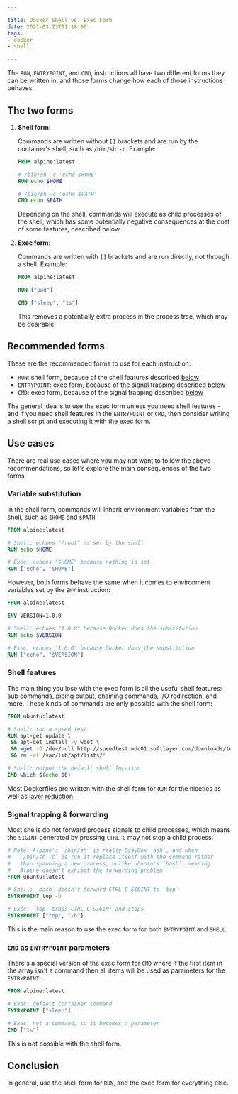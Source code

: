 ```yaml
---

title: Docker Shell vs. Exec Form
date: 2021-03-23T01:18:00
tags:
- docker
- shell

---
```


The `RUN`, `ENTRYPOINT`, and `CMD`, instructions all have two different forms they can be written in, and those forms change how each of those instructions behaves.

## The two forms

1. **Shell form**:

    Commands are written without `[]` brackets and are run by the container's shell, such as `/bin/sh -c`. Example:

    ```dockerfile
    FROM alpine:latest

    # /bin/sh -c 'echo $HOME'
    RUN echo $HOME

    # /bin/sh -c 'echo $PATH'
    CMD echo $PATH
    ```

    Depending on the shell, commands will execute as child processes of the shell, which has some potentially negative consequences at the cost of some features, described below.

2. **Exec form**:

    Commands are written with `[]` brackets and are run directly, not through a shell. Example:

    ```dockerfile
    FROM alpine:latest

    RUN ["pwd"]

    CMD ["sleep", "1s"]
    ```

    This removes a potentially extra process in the process tree, which may be desirable.

## Recommended forms

These are the recommended forms to use for each instruction:

- `RUN`: shell form, because of the shell features described [below](#shell-features)
- `ENTRYPOINT`: exec form, because of the signal trapping described [below](#signal-trapping-forwarding) <!-- markdownlint-disable-line MD051 -->
- `CMD`: exec form, because of the signal trapping described [below](#signal-trapping-forwarding) <!-- markdownlint-disable-line MD051 -->

The general idea is to use the exec form unless you need shell features - and if you need shell features in the `ENTRYPOINT` or `CMD`, then consider writing a shell script and executing it with the exec form.

## Use cases

There are real use cases where you may not want to follow the above recommendations, so let's explore the main consequences of the two forms.

### Variable substitution

In the shell form, commands will inherit environment variables from the shell, such as `$HOME` and `$PATH`:

```dockerfile
FROM alpine:latest

# Shell: echoes "/root" as set by the shell
RUN echo $HOME

# Exec: echoes "$HOME" because nothing is set
RUN ["echo", "$HOME"]
```

However, both forms behave the same when it comes to environment variables set by the `ENV` instruction:

```dockerfile
FROM alpine:latest

ENV VERSION=1.0.0

# Shell: echoes "1.0.0" because Docker does the substitution
RUN echo $VERSION

# Exec: echoes "1.0.0" because Docker does the substitution
RUN ["echo", "$VERSION"]
```

### Shell features

The main thing you lose with the exec form is all the useful shell features: sub commands, piping output, chaining commands, I/O redirection, and more. These kinds of commands are only possible with the shell form:

```dockerfile
FROM ubuntu:latest

# Shell: run a speed test
RUN apt-get update \
 && apt-get install -y wget \
 && wget -O /dev/null http://speedtest.wdc01.softlayer.com/downloads/test10.zip \
 && rm -rf /var/lib/apt/lists/*

# Shell: output the default shell location
CMD which $(echo $0)
```

Most Dockerfiles are written with the shell form for `RUN` for the niceties as well as [layer reduction](/blog/reducing-docker-layers).

### Signal trapping & forwarding

Most shells do not forward process signals to child processes, which means the `SIGINT` generated by pressing `CTRL-C` may not stop a child process:

```dockerfile
# Note: Alpine's `/bin/sh` is really BusyBox `ash`, and when
#   `/bin/sh -c` is run it replace itself with the command rather
#   than spawning a new process, unlike Ubuntu's `bash`, meaning
#   Alpine doesn't exhibit the forwarding problem
FROM ubuntu:latest

# Shell: `bash` doesn't forward CTRL-C SIGINT to `top`
ENTRYPOINT top -b

# Exec: `top` traps CTRL-C SIGINT and stops
ENTRYPOINT ["top", "-b"]
```

This is the main reason to use the exec form for both `ENTRYPOINT` and `SHELL`.

### `CMD` as `ENTRYPOINT` parameters

There's a special version of the exec form for `CMD` where if the first item in the array isn't a command then all items will be used as parameters for the `ENTRYPOINT`:

```dockerfile
FROM alpine:latest

# Exec: default container command
ENTRYPOINT ["sleep"]

# Exec: not a command, so it becomes a parameter
CMD ["1s"]
```

This is not possible with the shell form.

## Conclusion

In general, use the shell form for `RUN`, and the exec form for everything else.
